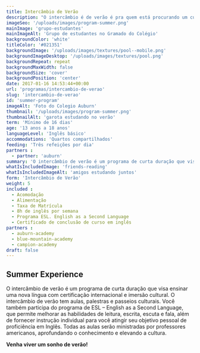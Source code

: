 ```yaml
---
title: Intercâmbio de Verão
description: "O intercâmbio é de verão é pra quem está procurando um curso de curta direção e quer aproveitar o verão"
imageSeo: '/uploads/images/program-summer.png'
mainImage: 'grupo-estudantes'
mainImageAlt: 'Grupo de estudantes no Gramado do Colégio'
backgroundColor: 'white'
titleColor: '#021351'
backgroundImage: '/uploads/images/textures/pool--mobile.png'
backgroundImageDesktop: '/uploads/images/textures/pool.png'
backgroundRepeat: repeat
backgroundMaxWidth: false
backgroundSize: 'cover'
backgroundPosition: 'center'
date: 2017-01-16 14:53:44+00:00
url: 'programas/intercambio-de-verao'
slug: 'intercambio-de-verao'
id: 'summer-program'
imageAlt: 'Foto do Colegio Auburn'
thumbnail: '/uploads/images/program-summer.png'
thumbnailAlt: 'garota estudando no verão'
term: 'Mínimo de 16 dias'
age: '13 anos a 18 anos'
languageLevel: 'Inglês básico'
accommodations: 'Quartos compartilhados'
feeding: 'Três refeições por dia'
partners :
  - partner: 'auburn'
summary: 'O intercâmbio de verão é um programa de curta duração que visa ensinar uma nova língua com certificação internacional e imersão cultural.'
whatIsIncludedImage: 'friends-reading'
whatIsIncludedImageAlt: 'amigos estudando juntos'
form: 'Intercâmbio de Verão'
weight: 5
included :
  - Acomodação
  - Alimentação
  - Taxa de Matrícula
  - 8h de inglês por semana
  - Programa ESL. English as a Second Language
  - Certificado de conclusão de curso em inglês
partners :
  - auburn-academy
  - blue-mountain-academy
  - campion-academy
draft: false
---
```


## Summer Experience

O intercâmbio de verão é um programa de curta duração que visa ensinar uma nova língua com certificação internacional e imersão cultural. O intercâmbio de verão tem aulas, palestras e passeios culturais. Você também participa do programa de ESL – English as a Second Language, que permite melhorar as habilidades de leitura, escrita, escuta e fala, além de fornecer instrução individual para você atingir seu objetivo pessoal de proficiência em Inglês. Todas as aulas serão ministradas por professores americanos, aprofundando o conhecimento e elevando a cultura.

**Venha viver um sonho de verão!**
